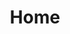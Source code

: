 ---
layout: home
title: Home
landing-title: 'Hi, My name is Yagiz'
description: null
image: null
author: null
show_tile: false
---